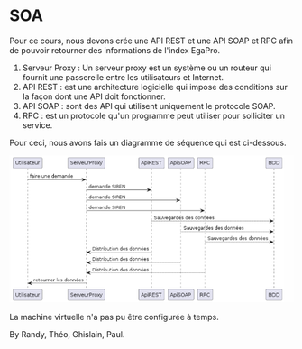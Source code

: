 # SOA

Pour ce cours, nous devons crée une API REST et une API SOAP et RPC afin de pouvoir retourner des informations de l'index EgaPro.

1. Serveur Proxy : Un serveur proxy est un système ou un routeur qui fournit une passerelle entre les utilisateurs et Internet.
2. API REST : est une architecture logicielle qui impose des conditions sur la façon dont une API doit fonctionner.
3. API SOAP : sont des API qui utilisent uniquement le protocole SOAP.
4. RPC : est un protocole qu'un programme peut utiliser pour solliciter un service.

Pour ceci, nous avons fais un diagramme de séquence qui est ci-dessous.

![Texte alternatif](IMG/Schema.png "Schéma Séquance")


La machine virtuelle n'a pas pu être configurée à temps.

By Randy, Théo, Ghislain, Paul.
